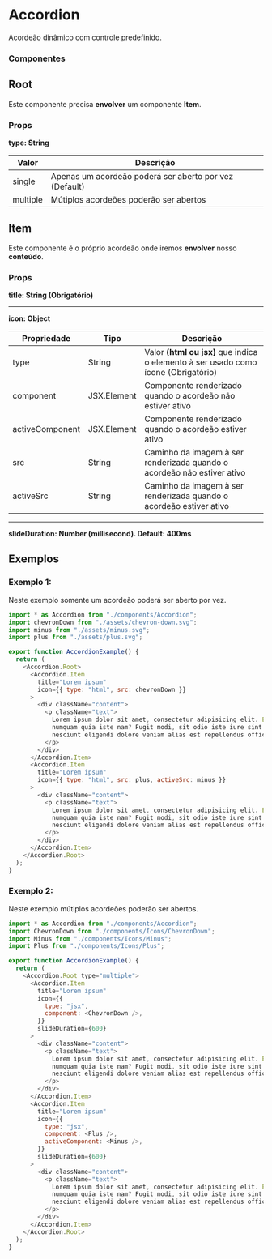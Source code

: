 # Accordion

Acordeão dinâmico com controle predefinido.

### Componentes

## Root

Este componente precisa **envolver** um componente **Item**.

### Props

**type: String**

| Valor    | Descrição                                              |
| -------- | ------------------------------------------------------ |
| single   | Apenas um acordeão poderá ser aberto por vez (Default) |
| multiple | Mútiplos acordeões poderão ser abertos                 |

## Item

Este componente é o próprio acordeão onde iremos **envolver** nosso **conteúdo**.

### Props

**title: String (Obrigatório)**

---

**icon: Object**

| Propriedade     | Tipo        | Descrição                                                                          |
| --------------- | ----------- | ---------------------------------------------------------------------------------- |
| type            | String      | Valor **(html ou jsx)** que indica o elemento à ser usado como ícone (Obrigatório) |
| component       | JSX.Element | Componente renderizado quando o acordeão não estiver ativo                         |
| activeComponent | JSX.Element | Componente renderizado quando o acordeão estiver ativo                             |
| src             | String      | Caminho da imagem à ser renderizada quando o acordeão não estiver ativo            |
| activeSrc       | String      | Caminho da imagem à ser renderizada quando o acordeão estiver ativo                |

---

**slideDuration: Number (millisecond). Default: 400ms**

## Exemplos

### Exemplo 1:

Neste exemplo somente um acordeão poderá ser aberto por vez.

```js
import * as Accordion from "./components/Accordion";
import chevronDown from "./assets/chevron-down.svg";
import minus from "./assets/minus.svg";
import plus from "./assets/plus.svg";

export function AccordionExample() {
  return (
    <Accordion.Root>
      <Accordion.Item
        title="Lorem ipsum"
        icon={{ type: "html", src: chevronDown }}
      >
        <div className="content">
          <p className="text">
            Lorem ipsum dolor sit amet, consectetur adipisicing elit. Excepturi
            numquam quia iste nam? Fugit modi, sit odio iste iure sint sequi
            nesciunt eligendi dolore veniam alias est repellendus officia rem.
          </p>
        </div>
      </Accordion.Item>
      <Accordion.Item
        title="Lorem ipsum"
        icon={{ type: "html", src: plus, activeSrc: minus }}
      >
        <div className="content">
          <p className="text">
            Lorem ipsum dolor sit amet, consectetur adipisicing elit. Excepturi
            numquam quia iste nam? Fugit modi, sit odio iste iure sint sequi
            nesciunt eligendi dolore veniam alias est repellendus officia rem.
          </p>
        </div>
      </Accordion.Item>
    </Accordion.Root>
  );
}
```

### Exemplo 2:

Neste exemplo mútiplos acordeões poderão ser abertos.

```js
import * as Accordion from "./components/Accordion";
import ChevronDown from "./components/Icons/ChevronDown";
import Minus from "./components/Icons/Minus";
import Plus from "./components/Icons/Plus";

export function AccordionExample() {
  return (
    <Accordion.Root type="multiple">
      <Accordion.Item
        title="Lorem ipsum"
        icon={{
          type: "jsx",
          component: <ChevronDown />,
        }}
        slideDuration={600}
      >
        <div className="content">
          <p className="text">
            Lorem ipsum dolor sit amet, consectetur adipisicing elit. Excepturi
            numquam quia iste nam? Fugit modi, sit odio iste iure sint sequi
            nesciunt eligendi dolore veniam alias est repellendus officia rem.
          </p>
        </div>
      </Accordion.Item>
      <Accordion.Item
        title="Lorem ipsum"
        icon={{
          type: "jsx",
          component: <Plus />,
          activeComponent: <Minus />,
        }}
        slideDuration={600}
      >
        <div className="content">
          <p className="text">
            Lorem ipsum dolor sit amet, consectetur adipisicing elit. Excepturi
            numquam quia iste nam? Fugit modi, sit odio iste iure sint sequi
            nesciunt eligendi dolore veniam alias est repellendus officia rem.
          </p>
        </div>
      </Accordion.Item>
    </Accordion.Root>
  );
}
```
